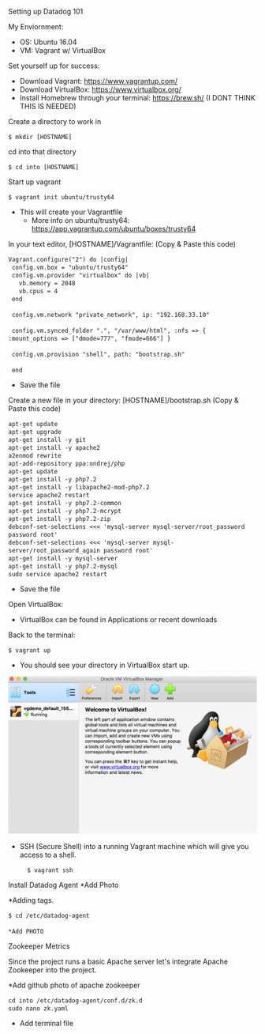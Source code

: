 Setting up Datadog 101

My Enviornment:
- OS: Ubuntu 16.04
- VM: Vagrant w/ VirtualBox

Set yourself up for success:
- Download Vagrant: https://www.vagrantup.com/
- Download VirtualBox: https://www.virtualbox.org/
- Install Homebrew through your terminal: https://brew.sh/ (I DONT THINK THIS IS NEEDED)

Create a directory to work in

	$ mkdir [HOSTNAME]
	
cd into that directory

	$ cd into [HOSTNAME]
	
Start up vagrant

	$ vagrant init ubuntu/trusty64	
- This will create your Vagrantfile
    - More info on ubuntu/trusty64: https://app.vagrantup.com/ubuntu/boxes/trusty64
    
In your text editor, [HOSTNAME]/Vagrantfile:
(Copy & Paste this code)

	Vagrant.configure("2") do |config|
	 config.vm.box = "ubuntu/trusty64"
	 config.vm.provider "virtualbox" do |vb|
	   vb.memory = 2048
	   vb.cpus = 4
	 end
	  
	 config.vm.network "private_network", ip: "192.168.33.10"
	 
	 config.vm.synced_folder ".", "/var/www/html", :nfs => { :mount_options => ["dmode=777", "fmode=666"] }
	 
	 config.vm.provision "shell", path: "bootstrap.sh"

	 end
- Save the file

Create a new file in your directory: [HOSTNAME]/bootstrap.sh
(Copy & Paste this code)


	apt-get update
	apt-get upgrade
	apt-get install -y git
	apt-get install -y apache2
	a2enmod rewrite
	apt-add-repository ppa:ondrej/php
	apt-get update
	apt-get install -y php7.2
	apt-get install -y libapache2-mod-php7.2
	service apache2 restart
	apt-get install -y php7.2-common
	apt-get install -y php7.2-mcrypt
	apt-get install -y php7.2-zip
	debconf-set-selections <<< 'mysql-server mysql-server/root_password password root'
	debconf-set-selections <<< 'mysql-server mysql-server/root_password_again password root'
	apt-get install -y mysql-server
	apt-get install -y php7.2-mysql
	sudo service apache2 restart
	
- Save the file
 
 Open VirtualBox:
 - VirtualBox can be found in Applications or recent downloads

Back to the terminal:

   	$ vagrant up
- You should see your directory in VirtualBox start up. 

![alt text](https://github.com/Perchitti/Perchitti_Lauren_SolutionsEngineer_031019/blob/master/pictures/VirtualBox_Running.png)

- SSH (Secure Shell) into a running Vagrant machine which will give you access to a shell.

     	$ vagrant ssh


Install Datadog Agent
*Add Photo




*Adding tags. 

	$ cd /etc/datadog-agent

	*Add PHOTO
	
Zookeeper Metrics

Since the project runs a basic Apache server let's integrate Apache Zookeeper into the project. 

	

*Add github photo of apache zookeeper

	cd into /etc/datadog-agent/conf.d/zk.d
	sudo nano zk.yaml
	
	
* Add terminal file
	


